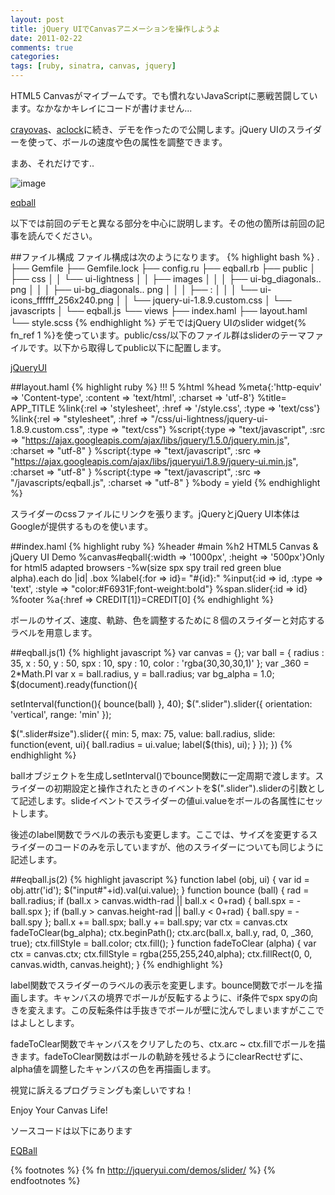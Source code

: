 ```yaml
---
layout: post
title: jQuery UIでCanvasアニメーションを操作しようよ
date: 2011-02-22
comments: true
categories:
tags: [ruby, sinatra, canvas, jquery]
---
```


HTML5 Canvasがマイブームです。でも慣れないJavaScriptに悪戦苦闘しています。なかなかキレイにコードが書けません...

[crayovas](http://crayovas.heroku.com/)、[aclock](http://aclock.heroku.com/)に続き、デモを作ったので公開します。jQuery UIのスライダーを使って、ボールの速度や色の属性を調整できます。

まあ、それだけです..

![image](http://img.f.hatena.ne.jp/images/fotolife/k/keyesberry/20110222/20110222190656.png)


[eqball](http://eqball.heroku.com/)

以下では前回のデモと異なる部分を中心に説明します。その他の箇所は前回の記事を読んでください。

##ファイル構成
ファイル構成は次のようになります。
{% highlight bash %}
 .
 ├── Gemfile
 ├── Gemfile.lock
 ├── config.ru
 ├── eqball.rb
 ├── public
 │ ├── css
 │ │ └── ui-lightness
 │ │     ├── images
 │ │     │ ├── ui-bg_diagonals.. png
 │ │     │ ├── ui-bg_diagonals.. png
 │ │     │ ├──            :
 │ │     │ └── ui-icons_ffffff_256x240.png
 │ │     └── jquery-ui-1.8.9.custom.css
 │ └── javascripts
 │     └── eqball.js
 └── views
     ├── index.haml
     ├── layout.haml
     └── style.scss
{% endhighlight %}
デモではjQuery UIのslider widget{% fn_ref 1 %}を使っています。public/css/以下のファイル群はsliderのテーマファイルです。以下から取得してpublic以下に配置します。

[jQueryUI](http://jqueryui.com/download)

##layout.haml
{% highlight ruby %}
!!! 5
%html
  %head
    %meta{:'http-equiv' => 'Content-type', :content => 'text/html', :charset => 'utf-8'}
    %title= APP_TITLE
    %link{:rel => 'stylesheet', :href => '/style.css', :type => 'text/css'}
    %link{:rel => "stylesheet", :href => "/css/ui-lightness/jquery-ui-1.8.9.custom.css", :type => "text/css"}
    %script{:type => "text/javascript", :src => "https://ajax.googleapis.com/ajax/libs/jquery/1.5.0/jquery.min.js", :charset => "utf-8" }
    %script{:type => "text/javascript", :src => "https://ajax.googleapis.com/ajax/libs/jqueryui/1.8.9/jquery-ui.min.js", :charset => "utf-8" }
    %script{:type => "text/javascript", :src => "/javascripts/eqball.js", :charset => "utf-8" }
  %body
    = yield
{% endhighlight %}

スライダーのcssファイルにリンクを張ります。jQueryとjQuery UI本体はGoogleが提供するものを使います。

##index.haml
{% highlight ruby %}
%header
#main
  %h2 HTML5 Canvas & jQuery UI Demo
  %canvas#eqball{:width => '1000px', :height => '500px'}Only for html5 adapted browsers
  -%w(size spx spy trail red green blue alpha).each do |id|
    .box
      %label{:for => id}= "#{id}:"
      %input{:id => id, :type => 'text', :style => "color:#F6931F;font-weight:bold"}
      %span.slider{:id => id}
%footer
  %a{:href => CREDIT[1]}=CREDIT[0]
{% endhighlight %}

ボールのサイズ、速度、軌跡、色を調整するために８個のスライダーと対応するラベルを用意します。

##eqball.js(1)
{% highlight javascript %}
var canvas = {};
var ball = {
  radius : 35,
  x : 50,
  y : 50,
  spx : 10,
  spy : 10,
  color : 'rgba(30,30,30,1)'
};
var _360 = 2*Math.PI
var x = ball.radius, y = ball.radius;
var bg_alpha = 1.0;
$(document).ready(function(){
  
  setInterval(function(){ bounce(ball) }, 40);
  $(".slider").slider({ orientation: 'vertical', range: 'min' });
  
  $(".slider#size").slider({ min: 5, max: 75, value: ball.radius,
    slide: function(event, ui){
      ball.radius = ui.value;
      label($(this), ui);
    }
  });
})
{% endhighlight %}

ballオブジェクトを生成しsetInterval()でbounce関数に一定周期で渡します。スライダーの初期設定と操作されたときのイベントを$(".slider").sliderの引数として記述します。slideイベントでスライダーの値ui.valueをボールの各属性にセットします。

後述のlabel関数でラベルの表示も変更します。ここでは、サイズを変更するスライダーのコードのみを示していますが、他のスライダーについても同じように記述します。

##eqball.js(2)
{% highlight javascript %}
function label (obj, ui) {
  var id = obj.attr('id');
  $("input#"+id).val(ui.value);
}
function bounce (ball) {
  rad = ball.radius;
  if (ball.x > canvas.width-rad || ball.x < 0+rad) { ball.spx = -ball.spx };
  if (ball.y > canvas.height-rad || ball.y < 0+rad) { ball.spy = -ball.spy };
  ball.x += ball.spx;
  ball.y += ball.spy;
  var ctx = canvas.ctx
  fadeToClear(bg_alpha);
  ctx.beginPath();
  ctx.arc(ball.x, ball.y, rad, 0, _360, true);
  ctx.fillStyle = ball.color;
  ctx.fill();
}
function fadeToClear (alpha) {
  var ctx = canvas.ctx;
  ctx.fillStyle = rgba(255,255,240,alpha);
  ctx.fillRect(0, 0, canvas.width, canvas.height);
}
{% endhighlight %}

label関数でスライダーのラベルの表示を変更します。bounce関数でボールを描画します。キャンバスの境界でボールが反転するように、if条件でspx spyの向きを変えます。この反転条件は手抜きでボールが壁に沈んでしまいますがここではよしとします。

fadeToClear関数でキャンバスをクリアしたのち、ctx.arc ~ ctx.fillでボールを描きます。fadeToClear関数はボールの軌跡を残せるようにclearRectせずに、alpha値を調整したキャンバスの色を再描画します。

視覚に訴えるプログラミングも楽しいですね！

Enjoy Your Canvas Life!

ソースコードは以下にあります

[EQBall](https://github.com/melborne/EQBall)

{% footnotes %}
   {% fn http://jqueryui.com/demos/slider/ %}
{% endfootnotes %}
